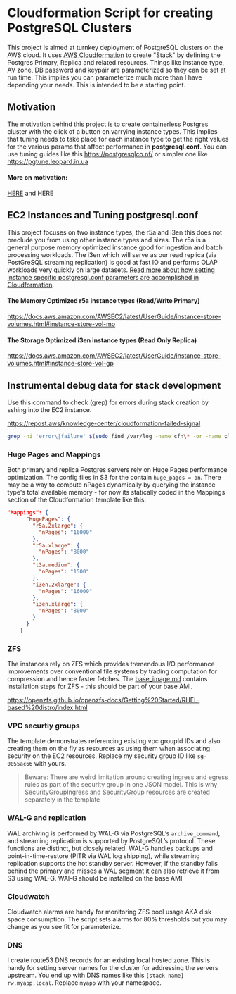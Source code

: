# Cloudformation Script for creating PostgreSQL Clusters

This project is aimed at turnkey deployment of PostgreSQL clusters on the AWS cloud. It uses [AWS Cloudformation](https://docs.aws.amazon.com/AWSCloudFormation/latest/UserGuide/stacks.html) to create "Stack" by defining the Postgres Primary, Replica and related resources. Things like instance type, AV zone, DB password and keypair are parameterized so they can be set at run time. This implies you can parameterize much more than I have depending your needs. This is intended to be a starting point.

## Motivation

The motivation behind this project is to create containerless Postgres cluster with the click of a button on varrying instance types. This implies that tuning needs to take place for each instance type to get the right values for the various params that affect performance in **postgresql.conf**. You can use tuning guides like this https://postgresqlco.nf/ or simpler one like https://pgtune.leopard.in.ua

#### More on motivation:

[HERE](https://medium.com/@mkremer_75412/why-postgres-rds-didnt-work-for-us-and-why-it-won-t-work-for-you-if-you-re-implementing-a-big-6c4fff5a8644) and HERE

## EC2 Instances and Tuning postgresql.conf

This project focuses on two instance types, the r5a and i3en this does not preclude you from using other instance types and sizes. The r5a is a general purpose memory optimized instance good for ingestion and batch processing workloads. The i3en which will serve as our read replica (via PostGreSQL streaming replication) is good at fast IO and performs OLAP workloads very quickly on large datasets. [Read more about how setting instance specific postgresql.conf parameters are accomplished in Cloudformation](cf-pg-configs/README.md).

#### The Memory Optimized r5a instance types (Read/Write Primary)
https://docs.aws.amazon.com/AWSEC2/latest/UserGuide/instance-store-volumes.html#instance-store-vol-mo

#### The Storage Optimized i3en instance types (Read Only Replica)
https://docs.aws.amazon.com/AWSEC2/latest/UserGuide/instance-store-volumes.html#instance-store-vol-gp


## Instrumental debug data for stack development

Use this command to check (grep) for errors during stack creation by sshing into the EC2 instance.

https://repost.aws/knowledge-center/cloudformation-failed-signal

```sh
grep -ni 'error\|failure' $(sudo find /var/log -name cfn\* -or -name cloud-init\*)
```

### Huge Pages and Mappings

Both primary and replica Postgres servers rely on Huge Pages performance optimization. The config files in S3 for the contain `huge_pages = on`.
There may be a way to compute nPages dynamically by querying the instance type's total available memory - for now its statically coded in the Mappings section of the Cloudformation template like this:

```json
"Mappings": {
      "HugePages": {
        "r5a.2xlarge": {
          "nPages": "16000"
        },
        "r5a.xlarge": {
          "nPages": "8000"
        },
        "t3a.medium": {
          "nPages": "1500"
        },
        "i3en.2xlarge": {
          "nPages": "16000"
        },
        "i3en.xlarge": {
          "nPages": "8000"
        }
      }
    }
```  

### ZFS

The instances rely on ZFS which provides tremendous I/O performance improvements over conventional file systems by trading computation for compression and hence faster fetches. The [base_image.md](base_image.md) contains installation steps for ZFS  - this should be part of your base AMI.

https://openzfs.github.io/openzfs-docs/Getting%20Started/RHEL-based%20distro/index.html

### VPC securtiy groups

The template demonstrates referencing existing vpc groupId IDs and also creating them on the fly as resources as using them when associating security on the EC2 resources. Replace my security group ID like `sg-0055ac66` with yours.

>Beware: There are weird limitation around creating ingress and egress rules as part of the security group in one JSON model. This is why SecurityGroupIngress and SecurityGroup resources are created separately in the template


### WAL-G and replication

WAL archiving is performed by WAL-G via PostgreSQL’s `archive_command`, and streaming replication is supported by PostgreSQL’s protocol. These functions are distinct, but closely related. WAL-G handles backups and point-in-time-restore (PITR via WAL log shipping), while streaming replication supports the hot standby server. However, if the standby falls behind the primary and misses a WAL segment it can also retrieve it from S3 using WAL-G. WAl-G should be installed on the base AMI

### Cloudwatch

Cloudwatch alarms are handy for monitoring ZFS pool usage AKA disk space consumption. The script sets alarms for 80% thresholds but you may change as you see fit for parameterize.


### DNS

I create route53 DNS records for an existing local hosted zone. This is handy for setting server names for the cluster for addressing the servers upstream. You end up with DNS names like this `[stack-name]-rw.myapp.local`. Replace `myapp` with your namespace.  